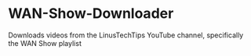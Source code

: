 # WAN-Show-Downloader
Downloads videos from the LinusTechTips YouTube channel, specifically the WAN Show playlist
